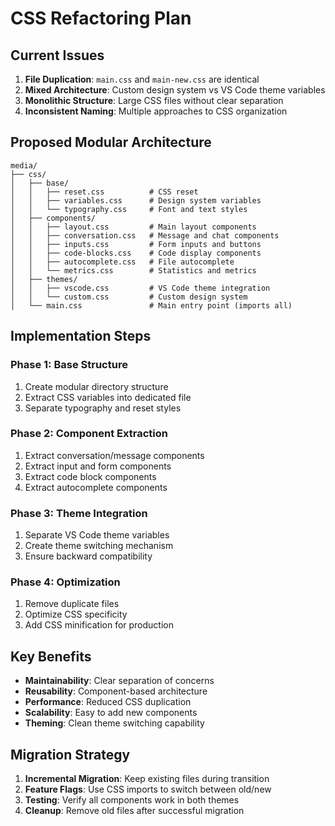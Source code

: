 # CSS Refactoring Plan

## Current Issues

1. **File Duplication**: `main.css` and `main-new.css` are identical
2. **Mixed Architecture**: Custom design system vs VS Code theme variables
3. **Monolithic Structure**: Large CSS files without clear separation
4. **Inconsistent Naming**: Multiple approaches to CSS organization

## Proposed Modular Architecture

```
media/
├── css/
│   ├── base/
│   │   ├── reset.css          # CSS reset
│   │   ├── variables.css      # Design system variables
│   │   └── typography.css     # Font and text styles
│   ├── components/
│   │   ├── layout.css         # Main layout components
│   │   ├── conversation.css   # Message and chat components
│   │   ├── inputs.css         # Form inputs and buttons
│   │   ├── code-blocks.css    # Code display components
│   │   ├── autocomplete.css   # File autocomplete
│   │   └── metrics.css        # Statistics and metrics
│   ├── themes/
│   │   ├── vscode.css         # VS Code theme integration
│   │   └── custom.css         # Custom design system
│   └── main.css               # Main entry point (imports all)
```

## Implementation Steps

### Phase 1: Base Structure
1. Create modular directory structure
2. Extract CSS variables into dedicated file
3. Separate typography and reset styles

### Phase 2: Component Extraction
1. Extract conversation/message components
2. Extract input and form components
3. Extract code block components
4. Extract autocomplete components

### Phase 3: Theme Integration
1. Separate VS Code theme variables
2. Create theme switching mechanism
3. Ensure backward compatibility

### Phase 4: Optimization
1. Remove duplicate files
2. Optimize CSS specificity
3. Add CSS minification for production

## Key Benefits

- **Maintainability**: Clear separation of concerns
- **Reusability**: Component-based architecture
- **Performance**: Reduced CSS duplication
- **Scalability**: Easy to add new components
- **Theming**: Clean theme switching capability

## Migration Strategy

1. **Incremental Migration**: Keep existing files during transition
2. **Feature Flags**: Use CSS imports to switch between old/new
3. **Testing**: Verify all components work in both themes
4. **Cleanup**: Remove old files after successful migration